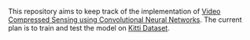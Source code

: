 This repository aims to keep track of the implementation of [Video Compressed Sensing using Convolutional Neural Networks](https://ieeexplore.ieee.org/document/9025255).
The current plan is to train and test the model on [Kitti Dataset](https://www.cvlibs.net/datasets/kitti/). 
